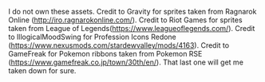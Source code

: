 I do not own these assets.
Credit to Gravity for sprites taken from Ragnarok Online (http://iro.ragnarokonline.com/).
Credit to Riot Games for sprites taken from League of Legends(https://www.leagueoflegends.com/).
Credit to IllogicalMoodSwing for Profession Icons Redone (https://www.nexusmods.com/stardewvalley/mods/4163).
Credit to GameFreak for Pokemon ribbons taken from Pokemon RSE (https://www.gamefreak.co.jp/town/30th/en/).
That last one will get me taken down for sure.